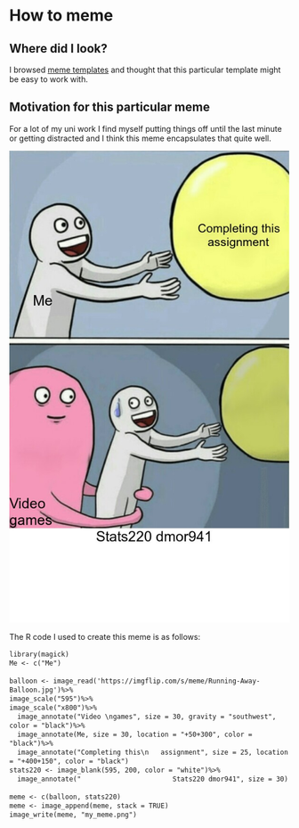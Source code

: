 # **How to meme**  
## Where did I look?  

I browsed [meme templates](https://imgflip.com/memetemplates) and thought that this particular template might be easy to work with.
## Motivation for this particular meme  

For a lot of my uni work I find myself putting things off until the last minute or getting distracted and I think this meme encapsulates that quite well.  


![](my_meme.png)

The R code I used to create this meme is as follows:

```
library(magick)
Me <- c("Me")

balloon <- image_read('https://imgflip.com/s/meme/Running-Away-Balloon.jpg')%>%
image_scale("595")%>%
image_scale("x800")%>%
  image_annotate("Video \ngames", size = 30, gravity = "southwest", color = "black")%>%
  image_annotate(Me, size = 30, location = "+50+300", color = "black")%>%
  image_annotate("Completing this\n   assignment", size = 25, location = "+400+150", color = "black")
stats220 <- image_blank(595, 200, color = "white")%>%
  image_annotate("                       Stats220 dmor941", size = 30)

meme <- c(balloon, stats220)
meme <- image_append(meme, stack = TRUE)
image_write(meme, "my_meme.png")

```
